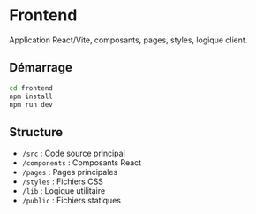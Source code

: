 # Frontend

Application React/Vite, composants, pages, styles, logique client.

## Démarrage

```bash
cd frontend
npm install
npm run dev
```

## Structure
- `/src` : Code source principal
- `/components` : Composants React
- `/pages` : Pages principales
- `/styles` : Fichiers CSS
- `/lib` : Logique utilitaire
- `/public` : Fichiers statiques
